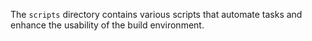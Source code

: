 The `scripts` directory contains various scripts that automate tasks and enhance the usability of the build environment.

